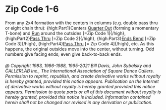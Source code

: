 
# Zip Code 1-6

From any 2x4 formation with the centers in columns
(e.g. double pass thru or eight chain thru):
{high:Part1}Centers [Quarter Out](../a1/quarter_out.md) (forming a momentary T-bone) and
[Run](../b2/run.md)
around the outsides [=Zip Code 1]{/high},
{high:Part2}[Pass Thru](../b1/pass_thru.md) [=Zip Code 2]{/high},
{high:Part3}[Ends Bend](../a1/ends_bend.md) [=Zip Code 3]{/high},
{high:Part4}[Pass Thru](../b1/pass_thru.md) [= Zip Code 4]{/high},
etc. As this happens, the original outsides move
into the center, without turning. Odd numbers give facing ends; even give
back-to-back ends.

###### @ Copyright 1983, 1986-1988, 1995-2021 Bill Davis, John Sybalsky and CALLERLAB Inc., The International Association of Square Dance Callers. Permission to reprint, republish, and create derivative works without royalty is hereby granted, provided this notice appears. Publication on the Internet of derivative works without royalty is hereby granted provided this notice appears. Permission to quote parts or all of this document without royalty is hereby granted, provided this notice is included. Information contained herein shall not be changed nor revised in any derivation or publication.
